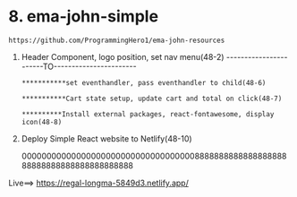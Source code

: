 # 8. ema-john-simple

`https://github.com/ProgrammingHero1/ema-john-resources`

1. Header Component, logo position, set nav menu(48-2)
   -----------------------TO-----------------------

   `***********set eventhandler, pass eventhandler to child(48-6)`

   `***********Cart state setup, update cart and total on click(48-7)`

   `**********Install external packages, react-fontawesome, display icon(48-8)`

2. Deploy Simple React website to Netlify(48-10)

   00000000000000000000000000000000000888888888888888888888888888888888888888888

Live==> https://regal-longma-5849d3.netlify.app/
